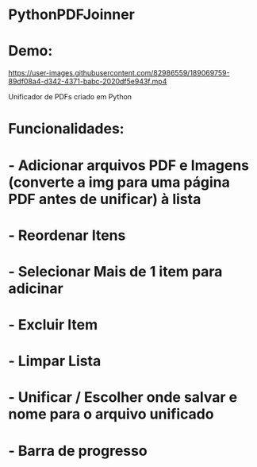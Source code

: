 # PythonPDFJoinner

# Demo:
https://user-images.githubusercontent.com/82986559/189069759-89df08a4-d342-4371-babc-2020df5e943f.mp4

Unificador de PDFs criado em Python
# Funcionalidades:
# - Adicionar arquivos PDF e Imagens (converte a img para uma página PDF antes de unificar) à lista
# - Reordenar Itens
# - Selecionar Mais de 1 item para adicinar
# - Excluir Item
# - Limpar Lista
# - Unificar / Escolher onde salvar e nome para o arquivo unificado
# - Barra de progresso
